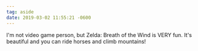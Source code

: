 ```yaml
---
tag: aside
date: 2019-03-02 11:55:21 -0600
---
```

I'm not video game person, but Zelda: Breath of the Wind is VERY fun. It's beautiful and you can ride horses and climb mountains!